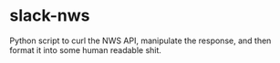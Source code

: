 # slack-nws
Python script to curl the NWS API, manipulate the response, and then format it into some human readable shit.
